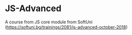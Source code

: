 # JS-Advanced
A course from JS core module from SoftUni (https://softuni.bg/trainings/2081/js-advanced-october-2018)
